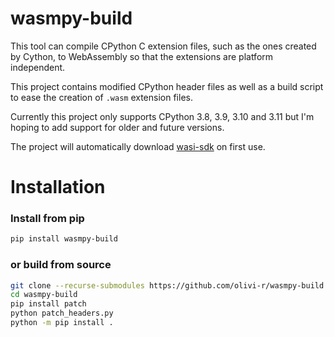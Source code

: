 # wasmpy-build

This tool can compile CPython C extension files, such as the ones created by Cython, to WebAssembly so that the extensions are platform independent.

This project contains modified CPython header files as well as a build script to ease the creation of `.wasm` extension files.

Currently this project only supports CPython 3.8, 3.9, 3.10 and 3.11 but I'm hoping to add support for older and future versions.

The project will automatically download [wasi-sdk](https://github.com/WebAssembly/wasi-sdk) on first use.

# Installation
### Install from pip

```bash
pip install wasmpy-build
```

### or build from source

```bash
git clone --recurse-submodules https://github.com/olivi-r/wasmpy-build
cd wasmpy-build
pip install patch
python patch_headers.py
python -m pip install .
```
